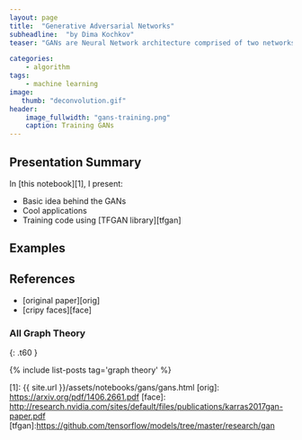 ```yaml
---
layout: page
title:  "Generative Adversarial Networks"
subheadline:  "by Dima Kochkov"
teaser: "GANs are Neural Network architecture comprised of two networks: generator and discriminator, that are pitted against each other."

categories:
    - algorithm
tags:
    - machine learning
image:
   thumb: "deconvolution.gif"
header:
    image_fullwidth: "gans-training.png"
    caption: Training GANs
---
```

<!-- Page Content Starts Here -->

## Presentation Summary
In [this notebook][1], I present:

  * Basic idea behind the GANs
  * Cool applications
  * Training code using [TFGAN library][tfgan]

## Examples

## References
  * [original paper][orig]
  * [cripy faces][face]

### All Graph Theory
{: .t60 }

{% include list-posts tag='graph theory' %}

[1]: {{ site.url }}/assets/notebooks/gans/gans.html
[orig]: https://arxiv.org/pdf/1406.2661.pdf
[face]: http://research.nvidia.com/sites/default/files/publications/karras2017gan-paper.pdf
[tfgan]:https://github.com/tensorflow/models/tree/master/research/gan
